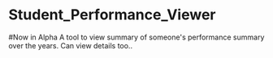 # Student_Performance_Viewer
#Now in Alpha
A tool to view summary of someone's performance summary over the years. Can view details too..

